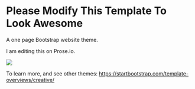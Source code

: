 # Please Modify This Template To Look Awesome
A one page Bootstrap website theme.

I am editing this on Prose.io.

![](https://cdn.gomix.com/ab2a48b3-b6e1-4883-a4ea-045dfb87cdc8%2FcreativeThemeShot.png)

To learn more, and see other themes:
https://startbootstrap.com/template-overviews/creative/
